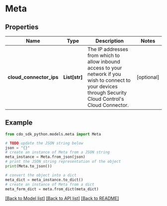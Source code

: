 # Meta


## Properties

Name | Type | Description | Notes
------------ | ------------- | ------------- | -------------
**cloud_connector_ips** | **List[str]** | The IP addresses from which to allow inbound access to your network if you wish to connect to your devices through Security Cloud Control&#39;s Cloud Connector. | [optional] 

## Example

```python
from cdo_sdk_python.models.meta import Meta

# TODO update the JSON string below
json = "{}"
# create an instance of Meta from a JSON string
meta_instance = Meta.from_json(json)
# print the JSON string representation of the object
print(Meta.to_json())

# convert the object into a dict
meta_dict = meta_instance.to_dict()
# create an instance of Meta from a dict
meta_form_dict = meta.from_dict(meta_dict)
```
[[Back to Model list]](../README.md#documentation-for-models) [[Back to API list]](../README.md#documentation-for-api-endpoints) [[Back to README]](../README.md)


